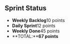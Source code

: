## Sprint Status
-   **Weekly Backlog**10 points
-   **Daily Sprint**12 points
-   **Weekly Done**45 points
-   **TOTAL:****67 points**